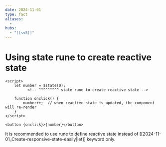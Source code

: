 ```yaml
---
date: 2024-11-01
type: fact
aliases:
  -
hubs:
  - "[[sv5]]"
---
```


# Using state rune to create reactive state

```svelte
<script>
	let number = $state(0);
          <!-- ^^^^^^^^^ state rune to create reactive state -->

	function onclick() {
		number++;  // when reactive state is updated, the component will re-render
	}
</script>

<button {onclick}>{number}</button>

```

It is recommended to use rune to define reactive state instead of [[2024-11-01_Create-responsive-state-easily|let]] keyword only.

